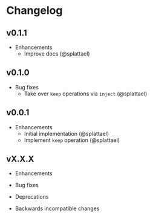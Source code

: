# Changelog

## v0.1.1

* Enhancements
  * Improve docs (@splattael)

## v0.1.0

* Bug fixes
  * Take over `keep` operations via `inject` (@splattael)

## v0.0.1

* Enhancements
  * Initial implementation (@splattael)
  * Implement `keep` operation (@splattael)

## vX.X.X

* Enhancements

* Bug fixes

* Deprecations

* Backwards incompatible changes
